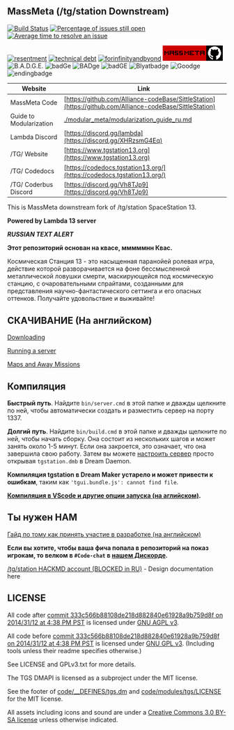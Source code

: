 ## MassMeta (/tg/station Downstream)

[![Build Status](https://github.com/Lambda-13/massmeta/workflows/CI%20Suite/badge.svg)](https://github.com/Huz2e/massmeta/actions?query=workflow%3A%22CI+Suite%22)
[![Percentage of issues still open](http://isitmaintained.com/badge/open/Lambda-13/massmeta.svg)](http://isitmaintained.com/project/Lambda-13/massmeta "Percentage of issues still open")
[![Average time to resolve an issue](http://isitmaintained.com/badge/resolution/Lambda-13/massmeta.svg)](http://isitmaintained.com/project/Lambda-13/massmeta "Average time to resolve an issue")

[![resentment](.github/images/badges/built-with-resentment.svg)](.github/images/comics/131-bug-free.png)
[![technical debt](.github/images/badges/contains-technical-debt.svg)](.github/images/comics/106-tech-debt-modified.png)
[![forinfinityandbyond](.github/images/badges/made-in-byond.gif)](https://www.reddit.com/r/SS13/comments/5oplxp/what_is_the_main_problem_with_byond_as_an_engine/dclbu1a)
[![massmetagit](.github/images/badges/massmeta-github.png)](https://youtu.be/rAaBNT-7oS4?si=YiR8JtsMs7e1VApV)
![B.A.D.G.E.](https://forthebadge.com/images/badges/you-didnt-ask-for-this.svg)
![badGe](https://forthebadge.com/images/badges/powered-by-coffee.svg)
![BADge](https://forthebadge.com/images/badges/approved-by-my-mom.svg)
![badGE](https://forthebadge.com/images/badges/it-works-dont-ask-me.svg)
![Blyatbadge](https://forthebadge.com/images/badges/0-percent-optimized.svg)
![Goodge](https://forthebadge.com/images/badges/ctrl-c-ctrl-v.svg)
![endingbadge](https://forthebadge.com/images/badges/works-on-my-machine-1.svg)

| Website                 | Link                                                                            |
| ----------------------- | ------------------------------------------------------------------------------- |
| MassMeta Code           | [https://github.com/Alliance-codeBase/SittleStation](https://github.com/Alliance-codeBase/SittleStation)  |
| Guide to Modularization | [./modular_meta/modularization_guide_ru.md](./massmeta/modularization_guide.md) |
| Lambda Discord          | [https://discord.gg/lambda](https://discord.gg/XHRzsmG4Eq)                      |
| /TG/ Website            | [https://www.tgstation13.org](https://www.tgstation13.org)                      |
| /TG/ Codedocs           | [https://codedocs.tgstation13.org/](https://codedocs.tgstation13.org/)          |
| /TG/ Coderbus Discord   | [https://discord.gg/Vh8TJp9](https://discord.gg/Vh8TJp9)                        |

This is MassMeta downstream fork of /tg/station SpaceStation 13.

**Powered by Lambda 13 server**

**_RUSSIAN TEXT ALERT_**

**Этот репозиторий основан на квасе, мммммнн Квас.**

Космическая Станция 13 - это насыщенная паранойей ролевая игра, действие которой разворачивается на фоне бессмысленной металлической ловушки смерти, маскирующейся под космическую станцию, с очаровательными спрайтами, созданными для представления научно-фантастического сеттинга и его опасных оттенков. Получайте удовольствие и выживайте!

## СКАЧИВАНИЕ (На английском)

[Downloading](.github/guides/DOWNLOADING.md)

[Running a server](.github/guides/RUNNING_A_SERVER.md)

[Maps and Away Missions](.github/guides/MAPS_AND_AWAY_MISSIONS.md)

## Компиляция

**Быстрый путь**. Найдите `bin/server.cmd` в этой папке и дважды щелкните по ней, чтобы автоматически создать и разместить сервер на порту 1337.

**Долгий путь**. Найдите `bin/build.cmd` в этой папке и дважды щелкните по ней, чтобы начать сборку. Она состоит из нескольких шагов и может занять около 1-5 минут. Если она закроется, это означает, что она завершила свою работу. Затем вы можете [настроить сервер](.github/guides/RUNNING_A_SERVER.md) просто открывая `tgstation.dmb` в Dream Daemon.

**Компиляция tgstation в Dream Maker устарело и может привести к ошибкам**, таким как `'tgui.bundle.js': cannot find file`.

**[Компиляция в VScode и другие опции запуска (на аглийском)](tools/build/README.md).**

## Ты нужен НАМ

[Гайд по тому как принять участие в разработке (на английском)](.github/CONTRIBUTING.md)

**Если вы хотите, чтобы ваша фича попала в репозиторий на показ игрокам, то велком в `#Code-chat` в [нашем Дискорде](https://discord.gg/lambda13).**

[/tg/station HACKMD account (BLOCKED in RU)](https://hackmd.io/@tgstation) - Design documentation here

## LICENSE

All code after [commit 333c566b88108de218d882840e61928a9b759d8f on 2014/31/12 at 4:38 PM PST](https://github.com/tgstation/tgstation/commit/333c566b88108de218d882840e61928a9b759d8f) is licensed under [GNU AGPL v3](https://www.gnu.org/licenses/agpl-3.0.html).

All code before [commit 333c566b88108de218d882840e61928a9b759d8f on 2014/31/12 at 4:38 PM PST](https://github.com/tgstation/tgstation/commit/333c566b88108de218d882840e61928a9b759d8f) is licensed under [GNU GPL v3](https://www.gnu.org/licenses/gpl-3.0.html).
(Including tools unless their readme specifies otherwise.)

See LICENSE and GPLv3.txt for more details.

The TGS DMAPI is licensed as a subproject under the MIT license.

See the footer of [code/\_\_DEFINES/tgs.dm](./code/__DEFINES/tgs.dm) and [code/modules/tgs/LICENSE](./code/modules/tgs/LICENSE) for the MIT license.

All assets including icons and sound are under a [Creative Commons 3.0 BY-SA license](https://creativecommons.org/licenses/by-sa/3.0/) unless otherwise indicated.
